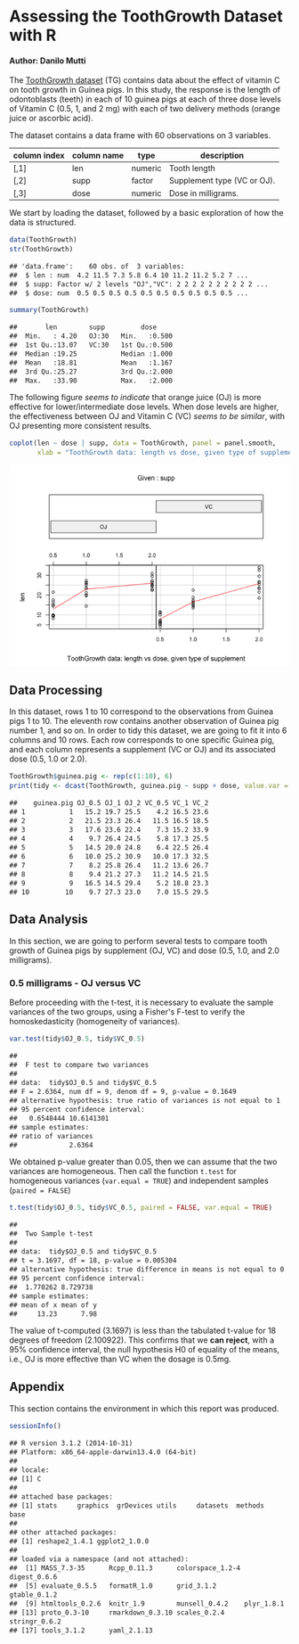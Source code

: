 <!--
    https://rstudio-pubs-static.s3.amazonaws.com/35364_334944a02fcf4792b232aacbfee2f6e6.html
    https://rpubs.com/roozbehdavari/33121
    http://www.r-bloggers.com/two-sample-students-t-test-1/
-->
# Assessing the ToothGrowth Dataset with R
#### Author: Danilo Mutti



The [ToothGrowth dataset](https://stat.ethz.ch/R-manual/R-devel/library/datasets/html/ToothGrowth.html) (TG) contains data about the effect of vitamin C on tooth growth in Guinea pigs. In this study, the response is the length of odontoblasts (teeth) in each of 10 guinea pigs at each of three dose levels of Vitamin C (0.5, 1, and 2 mg) with each of two delivery methods (orange juice or ascorbic acid).

The dataset contains a data frame with 60 observations on 3 variables.

|column index|column name| type      | description |
|------------|-----------|-----------|-------------|
| [,1]       | len	     | numeric	 |Tooth length |
| [,2]       | supp	     | factor    | Supplement type (VC or OJ).|
| [,3]       | dose      | numeric   | Dose in milligrams.|

We start by loading the dataset, followed by a basic exploration of how the data is structured.


```r
data(ToothGrowth)
str(ToothGrowth)
```

```
## 'data.frame':	60 obs. of  3 variables:
##  $ len : num  4.2 11.5 7.3 5.8 6.4 10 11.2 11.2 5.2 7 ...
##  $ supp: Factor w/ 2 levels "OJ","VC": 2 2 2 2 2 2 2 2 2 2 ...
##  $ dose: num  0.5 0.5 0.5 0.5 0.5 0.5 0.5 0.5 0.5 0.5 ...
```

```r
summary(ToothGrowth)
```

```
##       len        supp         dose      
##  Min.   : 4.20   OJ:30   Min.   :0.500  
##  1st Qu.:13.07   VC:30   1st Qu.:0.500  
##  Median :19.25           Median :1.000  
##  Mean   :18.81           Mean   :1.167  
##  3rd Qu.:25.27           3rd Qu.:2.000  
##  Max.   :33.90           Max.   :2.000
```

The following figure *seems to indicate* that orange juice (OJ) is more effective for lower/intermediate dose levels. When dose levels are higher, the effectiveness between OJ and Vitamin C (VC) *seems to be similar*, with OJ presenting more consistent results.


```r
coplot(len ~ dose | supp, data = ToothGrowth, panel = panel.smooth,
       xlab = "ToothGrowth data: length vs dose, given type of supplement")
```

![](course_project_b_figure/unnamed-chunk-3-1.png) 


## Data Processing

In this dataset, rows 1 to 10 correspond to the observations from Guinea pigs 1 to 10. The eleventh row contains another observation of Guinea pig number 1, and so on. In order to tidy this dataset, we are going to fit it into 6 columns and 10 rows. Each row corresponds to one specific Guinea pig, and each column represents a supplement (VC or OJ) and its associated dose (0.5, 1.0 or 2.0).


```r
ToothGrowth$guinea.pig <- rep(c(1:10), 6)
print(tidy <- dcast(ToothGrowth, guinea.pig ~ supp + dose, value.var = "len"))
```

```
##    guinea.pig OJ_0.5 OJ_1 OJ_2 VC_0.5 VC_1 VC_2
## 1           1   15.2 19.7 25.5    4.2 16.5 23.6
## 2           2   21.5 23.3 26.4   11.5 16.5 18.5
## 3           3   17.6 23.6 22.4    7.3 15.2 33.9
## 4           4    9.7 26.4 24.5    5.8 17.3 25.5
## 5           5   14.5 20.0 24.8    6.4 22.5 26.4
## 6           6   10.0 25.2 30.9   10.0 17.3 32.5
## 7           7    8.2 25.8 26.4   11.2 13.6 26.7
## 8           8    9.4 21.2 27.3   11.2 14.5 21.5
## 9           9   16.5 14.5 29.4    5.2 18.8 23.3
## 10         10    9.7 27.3 23.0    7.0 15.5 29.5
```

## Data Analysis

In this section, we are going to perform several tests to compare tooth growth of Guinea pigs by supplement (OJ, VC) and dose (0.5, 1.0, and 2.0 milligrams).

### 0.5 milligrams - OJ versus VC

Before proceeding with the t-test, it is necessary to evaluate the sample variances of the two groups, using a Fisher's F-test to verify the homoskedasticity (homogeneity of variances).


```r
var.test(tidy$OJ_0.5, tidy$VC_0.5)
```

```
## 
## 	F test to compare two variances
## 
## data:  tidy$OJ_0.5 and tidy$VC_0.5
## F = 2.6364, num df = 9, denom df = 9, p-value = 0.1649
## alternative hypothesis: true ratio of variances is not equal to 1
## 95 percent confidence interval:
##   0.6548444 10.6141301
## sample estimates:
## ratio of variances 
##             2.6364
```

We obtained p-value greater than 0.05, then we can assume that the two variances are homogeneous.
Then call the function `t.test` for homogeneous variances (`var.equal = TRUE`) and independent samples (`paired = FALSE`)


```r
t.test(tidy$OJ_0.5, tidy$VC_0.5, paired = FALSE, var.equal = TRUE)
```

```
## 
## 	Two Sample t-test
## 
## data:  tidy$OJ_0.5 and tidy$VC_0.5
## t = 3.1697, df = 18, p-value = 0.005304
## alternative hypothesis: true difference in means is not equal to 0
## 95 percent confidence interval:
##  1.770262 8.729738
## sample estimates:
## mean of x mean of y 
##     13.23      7.98
```

The value of t-computed (3.1697) is less than the tabulated t-value for 18 degrees of freedom (2.100922). This confirms that we **can reject**, with a 95% confidence interval, the null hypothesis H0 of equality of the means, i.e., OJ is more effective than VC when the dosage is 0.5mg.

## Appendix

This section contains the environment in which this report was produced.


```r
sessionInfo()
```

```
## R version 3.1.2 (2014-10-31)
## Platform: x86_64-apple-darwin13.4.0 (64-bit)
## 
## locale:
## [1] C
## 
## attached base packages:
## [1] stats     graphics  grDevices utils     datasets  methods   base     
## 
## other attached packages:
## [1] reshape2_1.4.1 ggplot2_1.0.0 
## 
## loaded via a namespace (and not attached):
##  [1] MASS_7.3-35      Rcpp_0.11.3      colorspace_1.2-4 digest_0.6.6    
##  [5] evaluate_0.5.5   formatR_1.0      grid_3.1.2       gtable_0.1.2    
##  [9] htmltools_0.2.6  knitr_1.9        munsell_0.4.2    plyr_1.8.1      
## [13] proto_0.3-10     rmarkdown_0.3.10 scales_0.2.4     stringr_0.6.2   
## [17] tools_3.1.2      yaml_2.1.13
```
